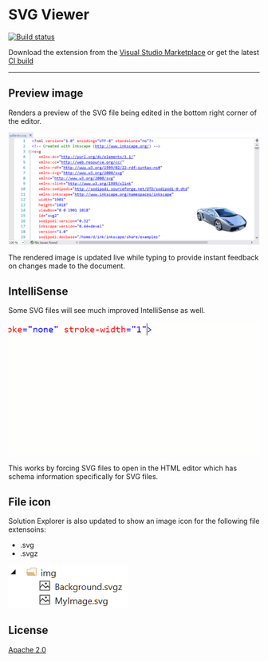 # SVG Viewer

[![Build status](https://ci.appveyor.com/api/projects/status/bxosxyyyrb7rgy65?svg=true)](https://ci.appveyor.com/project/madskristensen/svgviewer)

Download the extension from the [Visual Studio Marketplace](https://marketplace.visualstudio.com/items?itemName=MadsKristensen.SvgViewer) or get the latest [CI build](http://vsixgallery.com/extension/SvgViewer.7a08d0d4-985c-4415-93d5-ddd9135d8f4f/)

--------------------------------------

## Preview image
Renders a preview of the SVG file being edited in the bottom right corner of the editor.

![Adornment](art/adornment.png)

The rendered image is updated live while typing to provide instant feedback on changes made to the document.

## IntelliSense
Some SVG files will see much improved IntelliSense as well.

![SVG IntelliSense](art/svg-intellisense.gif)

This works by forcing SVG files to open in the HTML editor which has schema information specifically for SVG files.

## File icon
Solution Explorer is also updated to show an image icon for the following file extensoins:

* .svg
* .svgz

![File Icons](art/file-icons.png)

## License
[Apache 2.0](LICENSE)